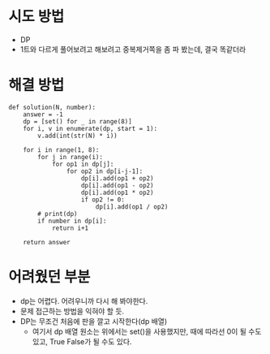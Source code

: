 # 시도 방법

- DP
- 1트와 다르게 풀어보려고 해보려고 중복제거쪽을 좀 파 봤는데, 결국 똑같더라

# 해결 방법

```
def solution(N, number):
    answer = -1
    dp = [set() for _ in range(8)]
    for i, v in enumerate(dp, start = 1):
        v.add(int(str(N) * i))
    
    for i in range(1, 8):
        for j in range(i):
            for op1 in dp[j]:
                for op2 in dp[i-j-1]:
                    dp[i].add(op1 + op2)
                    dp[i].add(op1 - op2)
                    dp[i].add(op1 * op2)
                    if op2 != 0:
                        dp[i].add(op1 / op2)
        # print(dp)
        if number in dp[i]:
            return i+1
    
    return answer
```

# 어려웠던 부분

- dp는 어렵다. 어려우니까 다시 해 봐야한다.
- 문제 접근하는 방법을 익혀야 할 듯.
- DP는 무조건 처음에 판을 깔고 시작한다(dp 배열)
  - 여기서 dp 배열 원소는 위에서는 set()을 사용했지만, 때에 따라선 0이 될 수도있고, True False가 될 수도 있다.